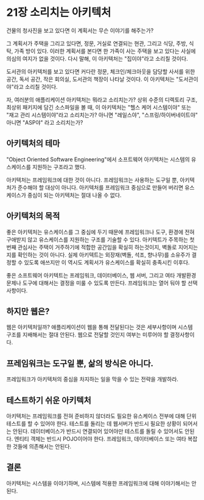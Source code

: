# 21장 소리치는 아키텍처

건물의 청사진을 보고 있다면 이 계획서는 무슨 이야기를 해주는가?

그 계획서가 주택을 그리고 있다면, 정문, 거실로 연결되는 현관, 그리고 식당, 주방, 식탁, 가족 방이 있다. 이러한 계획서를 본다면 한 가족이 사는 주택을 보고 있다는 사실에 의심의 여지가 없을 것이다. 다시 말해, 이 아키텍처는 "집이야"라고 소리칠 것이다.

도서관의 아키텍처를 보고 있다면 커다란 정문, 체크인/체크아웃을 담당할 사서를 위한 공간, 독서 공간, 작은 회의실, 도서관의 책장이 나타날 것이다. 이 아키텍처는 "도서관이야"라고 소리칠 것이다.

자, 여러분의 애플리케이션 아키텍처는 뭐라고 소리치는가? 상위 수준의 디렉토리 구조, 최상위 패키지에 담긴 소스파일을 볼 때, 이 아키텍처는 "헬스 케어 시스템이야" 또는 "재고 관리 시스템이야"라고 소리치는가? 아니면 "레일스야", "스프링/하이버네이트야" 아니면 "ASP야" 라고 소리치는가?



## 아키텍처의 테마

"Object Oriented Software Engineering"에서 소프트웨어 아키텍처는 시스템의 유스케이스를 지원하는 구조라고 했다.

아키텍처는 프레임워크에 대한 것이 아니다. 프레임워크는 사용하는 도구일 뿐, 아키텍처가 준수해야 할 대상이 아니다. 아키텍처를 프레임워크 중심으로 만들어 버리면 유스케이스가 중심이 되는 아키텍처는 절대 나올 수 없다.



## 아키텍처의 목적

좋은 아키텍처는 유스케이스를 그 중심에 두기 때문에 프레임워크나 도구, 환경에 전혀 구애받지 않고 유스케이스를 지원하는 구조를 기술할 수 있다. 아키텍트가 주목하는 첫번째 관심사는 주택이 거주하기에 적합한 공간임을 확실히 하는것이지, 벽돌로 지어지는지를 확인하는 것이 아니다. 실제 아키텍트는 외장재(벽돌, 석조, 향나무)를 소유주가 결정할 수 있도록 애쓰지만 이 역시도 계획서가 유스케이스를 확실히 충족시킨 이후다.

좋은 소프트웨어 아키텍트는 프레임워크, 데이터베이스, 웹 서버, 그리고 여타 개발환경 문제나 도구에 대해서는 결정을 미룰 수 있도록 만든다. 프레임워크는 열어 둬야 할 선택사항이다.



## 하지만 웹은?

웹은 아키텍처일까? 애플리케이션이 웹을 통해 전달된다는 것은 세부사항이며 시스템 구조를 지배해서는 절대 안된다. 웹으로 전달할 것인지 여부는 미루어야 할 결정사항이다.



## 프레임워크는 도구일 뿐, 삶의 방식은 아니다.

프레임워크가 아키텍처의 중심을 차지하는 일을 막을 수 있는 전략을 개발하라.



## 테스트하기 쉬운 아키텍처

아키텍처는 프레임워크를 전혀 준비하지 않더라도 필요한 유스케이스 전부에 대해 단위 테스트를 할 수 있어야 한다. 테스트를 돌리는 데 웹서버가 반드시 필요한 상황이 되어서는 안된다. 데이터베이스가 반드시 연결되어 있어야만 테스트를 돌릴 수 있어서도 안된다. 엔티티 객체는 반드시 POJO이어야 한다. 프레임워크, 데이터베이스 또는 여타 복잡한 것들에 의존해서는 안된다.



## 결론

아키텍처는 시스템을 이야기하며, 시스템에 적용한 프레임워크에 대해 이야기해서는 안된다.



